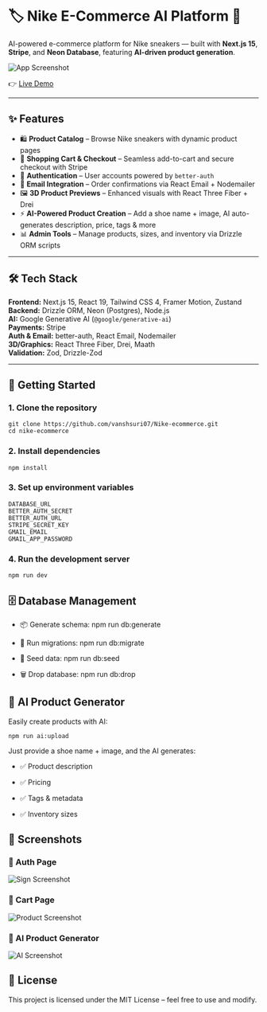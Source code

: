 # 🏷️ Nike E-Commerce AI Platform 👟

AI-powered e-commerce platform for Nike sneakers — built with **Next.js 15**, **Stripe**, and **Neon Database**, featuring **AI-driven product generation**.

![App Screenshot](Screenshot1.png)

👉 [Live Demo](https://nike-ecommerce-five.vercel.app/)

---

## ✨ Features

- 🛍️ **Product Catalog** – Browse Nike sneakers with dynamic product pages  
- 🛒 **Shopping Cart & Checkout** – Seamless add-to-cart and secure checkout with Stripe  
- 🔑 **Authentication** – User accounts powered by `better-auth`  
- 📧 **Email Integration** – Order confirmations via React Email + Nodemailer  
- 🖼️ **3D Product Previews** – Enhanced visuals with React Three Fiber + Drei  
- ⚡ **AI-Powered Product Creation** – Add a shoe name + image, AI auto-generates description, price, tags & more  
- 📊 **Admin Tools** – Manage products, sizes, and inventory via Drizzle ORM scripts  

---

## 🛠️ Tech Stack

**Frontend:** Next.js 15, React 19, Tailwind CSS 4, Framer Motion, Zustand  
**Backend:** Drizzle ORM, Neon (Postgres), Node.js  
**AI:** Google Generative AI (`@google/generative-ai`)  
**Payments:** Stripe  
**Auth & Email:** better-auth, React Email, Nodemailer  
**3D/Graphics:** React Three Fiber, Drei, Maath  
**Validation:** Zod, Drizzle-Zod  

---

## 🚀 Getting Started

### 1. Clone the repository
```
git clone https://github.com/vanshsuri07/Nike-ecommerce.git
cd nike-ecommerce
```

### 2. Install dependencies
```
npm install
```

### 3. Set up environment variables
```
DATABASE_URL
BETTER_AUTH_SECRET
BETTER_AUTH_URL
STRIPE_SECRET_KEY
GMAIL_EMAIL
GMAIL_APP_PASSWORD
```

### 4. Run the development server
```
npm run dev
```

## 🗄️ Database Management

- 📦 Generate schema: npm run db:generate

- 🔄 Run migrations: npm run db:migrate

- 🌱 Seed data: npm run db:seed

- 🗑️ Drop database: npm run db:drop



## 🤖 AI Product Generator

Easily create products with AI:
```
npm run ai:upload
```

Just provide a shoe name + image, and the AI generates:

- ✅ Product description

- ✅ Pricing

- ✅ Tags & metadata

- ✅ Inventory sizes


## 📸 Screenshots

### 👤 Auth Page
![Sign Screenshot](https://github.com/<username>/<repo>/raw/main/public/screenshotsign.png)

### 🛒 Cart Page
![Product Screenshot](https://github.com/<username>/<repo>/raw/main/public/screenshotcart.png)

### 🤖 AI Product Generator
![AI Screenshot](https://github.com/<username>/<repo>/raw/main/public/screenshotai.png)



 ## 📜 License

This project is licensed under the MIT License – feel free to use and modify.

